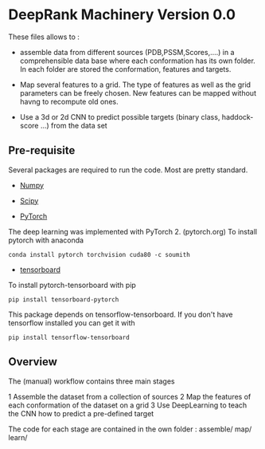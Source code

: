 # DeepRank Machinery Version 0.0

These files allows to :

   * assemble data from different sources (PDB,PSSM,Scores,....) in a comprehensible data base where each conformation has its own folder. In each folder are stored the conformation, features and targets.

   * Map several features to a grid. The type of features as well as the grid parameters can be freely chosen. New features can be mapped without havng to recompute old ones.

   * Use a 3d or 2d CNN to predict possible targets (binary class, haddock-score ...) from the data set

## Pre-requisite

Several packages are required to run the code. Most are pretty standard.

  * [Numpy](http://www.numpy.org)

  * [Scipy](https://www.scipy.org/)
  
  * [PyTorch](http://pytorch.org)

The deep learning was implemented with PyTorch 2. (pytorch.org)
To install pytorch with anaconda 

```
conda install pytorch torchvision cuda80 -c soumith
```

  * [tensorboard](https://github.com/lanpa/tensorboard-pytorch)

To install pytorch-tensorboard with pip

```
pip install tensorboard-pytorch
```

This package depends on tensorflow-tensorboard. If you don't have tensorflow installed you can get it with

```
pip install tensorflow-tensorboard
```

## Overview 

The (manual) workflow contains three main stages 

1 Assemble the dataset from a collection of sources
2 Map the features of each conformation of the dataset on a grid
3 Use DeepLearning to teach the CNN how to predict a pre-defined target

The code for each stage are contained in the own folder : assemble/ map/ learn/

